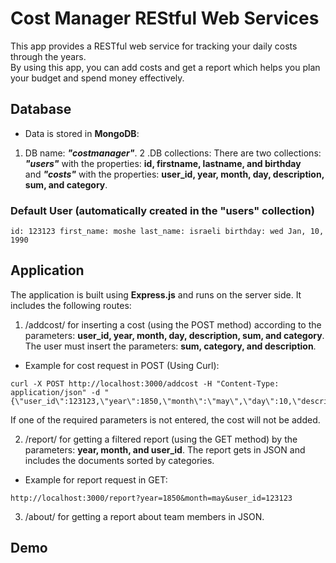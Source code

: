# Cost Manager REStful Web Services

This app provides a RESTful web service for tracking your daily costs through the years.</br>By using this app, you can add costs and get a report which helps you plan your budget and spend money effectively.

## Database
* Data is stored in **MongoDB**:
1. DB name: ***"costmanager"***.
2 .DB collections: There are two collections: ***"users"*** with the properties: **id, firstname, lastname, and birthday**<br/> and ***"costs"***
with the properties: **user_id, year, month, day, description, sum, and category**.

### Default User (automatically created in the "users" collection)
`id: 123123 first_name: moshe last_name: israeli birthday: wed Jan, 10, 1990`

## Application
The application is built using **Express.js** and runs on the server side. It includes the following routes:

1. /addcost/ for inserting a cost (using the POST method) according to the parameters: **user_id, year, month, day, description, sum, and category**.
The user must insert the parameters: **sum, category, and description**.

* Example for cost request in POST (Using Curl):
```
curl -X POST http://localhost:3000/addcost -H "Content-Type: application/json" -d "{\"user_id\":123123,\"year\":1850,\"month\":\"may\",\"day\":10,\"description\":\"pizza\",\"sum\":50,\"category\":\"food\"}"
```
If one of the required parameters is not entered, the cost will not be added.

2. /report/ for getting a filtered report (using the GET method) by the parameters: **year, month, and user_id**. The report gets in JSON and includes the documents sorted by categories.

* Example for report request in GET:
```
http://localhost:3000/report?year=1850&month=may&user_id=123123
```

3. /about/ for getting a report about team members in JSON.

## Demo
